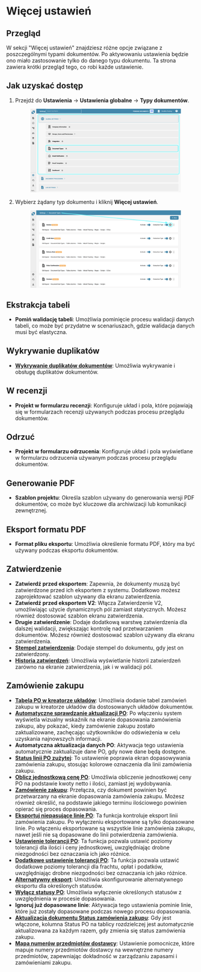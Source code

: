 # Więcej ustawień

## Przegląd

W sekcji "Więcej ustawień" znajdziesz różne opcje związane z poszczególnymi typami dokumentów. Po aktywowaniu ustawienia będzie ono miało zastosowanie tylko do danego typu dokumentu. Ta strona zawiera krótki przegląd tego, co robi każde ustawienie.

## Jak uzyskać dostęp

1.  Przejdź do **Ustawienia** -> **Ustawienia globalne** -> **Typy dokumentów**.

    <figure><img src="../../../../../.gitbook/assets/Calculate_PO_unit_price_1.png" alt=""><figcaption></figcaption></figure>
2.  Wybierz żądany typ dokumentu i kliknij **Więcej ustawień**.

    <figure><img src="../../../../../.gitbook/assets/Calculate_PO_unit_price_2.png" alt=""><figcaption></figcaption></figure>

## Ekstrakcja tabeli

* **Pomiń walidację tabeli**: Umożliwia pominięcie procesu walidacji danych tabeli, co może być przydatne w scenariuszach, gdzie walidacja danych musi być elastyczna.

## Wykrywanie duplikatów

* [**Wykrywanie duplikatów dokumentów**](duplicate-document-handling.md): Umożliwia wykrywanie i obsługę duplikatów dokumentów.

## W recenzji

* **Projekt w formularzu recenzji**: Konfiguruje układ i pola, które pojawiają się w formularzach recenzji używanych podczas procesu przeglądu dokumentów.

## Odrzuć

* **Projekt w formularzu odrzucenia**: Konfiguruje układ i pola wyświetlane w formularzu odrzucenia używanym podczas procesu przeglądu dokumentów.

## Generowanie PDF

* **Szablon projektu**: Określa szablon używany do generowania wersji PDF dokumentów, co może być kluczowe dla archiwizacji lub komunikacji zewnętrznej.

## Eksport formatu PDF

* **Format pliku eksportu**: Umożliwia określenie formatu PDF, który ma być używany podczas eksportu dokumentów.

## Zatwierdzenie

* **Zatwierdź przed eksportem**: Zapewnia, że dokumenty muszą być zatwierdzone przed ich eksportem z systemu. Dodatkowo możesz zaprojektować szablon używany dla ekranu zatwierdzenia.
* **Zatwierdź przed eksportem V2**: Włącza Zatwierdzenie V2, umożliwiając użycie dynamicznych pól zamiast statycznych. Możesz również dostosować szablon ekranu zatwierdzenia.
* **Drugie zatwierdzenie**: Dodaje dodatkową warstwę zatwierdzenia dla dalszej walidacji, zwiększając kontrolę nad przetwarzaniem dokumentów. Możesz również dostosować szablon używany dla ekranu zatwierdzenia.
* [**Stempel zatwierdzenia**](approval/approval-stamp.md): Dodaje stempel do dokumentu, gdy jest on zatwierdzony.
* [**Historia zatwierdzeń**](approval/approval-history.md): Umożliwia wyświetlanie historii zatwierdzeń zarówno na ekranie zatwierdzenia, jak i w walidacji pól.

## Zamówienie zakupu

* [**Tabela PO w kreatorze układów**](purchase-order/po-table-in-layout-builder.md): Umożliwia dodanie tabel zamówień zakupu w kreatorze układów dla dostosowanych układów dokumentów.
* [**Automatyczne sprawdzanie aktualizacji PO**](purchase-order/auto-check-for-po-updates.md): Po włączeniu system wyświetla wizualny wskaźnik na ekranie dopasowania zamówienia zakupu, aby pokazać, kiedy zamówienie zakupu zostało zaktualizowane, zachęcając użytkowników do odświeżenia w celu uzyskania najnowszych informacji.
* **Automatyczna aktualizacja danych PO**: Aktywacja tego ustawienia automatycznie zaktualizuje dane PO, gdy nowe dane będą dostępne.
* [**Status linii PO zużytej**](purchase-order/consumed-po-line-status.md): To ustawienie poprawia ekran dopasowywania zamówienia zakupu, stosując kolorowe oznaczenia dla linii zamówienia zakupu.
* [**Oblicz jednostkową cenę PO**](purchase-order/calculate-po-unit-price.md): Umożliwia obliczenie jednostkowej ceny PO na podstawie kwoty netto i ilości, zamiast jej wydobywania.
* [**Zamówienie zakupu**](purchase-order/purchase-order.md): Przełącza, czy dokument powinien być przetwarzany na ekranie dopasowania zamówienia zakupu. Możesz również określić, na podstawie jakiego terminu ilościowego powinien opierać się proces dopasowania.
* [**Eksportuj niepasujące linie PO**](purchase-order/export-not-matched-po-lines.md): Ta funkcja kontroluje eksport linii zamówienia zakupu. Po wyłączeniu eksportowane są tylko dopasowane linie. Po włączeniu eksportowane są wszystkie linie zamówienia zakupu, nawet jeśli nie są dopasowane do linii potwierdzenia zamówienia.
* [**Ustawienie tolerancji PO**](purchase-order/purchase-order-tolerance-settings-additional-purchase-order-tolerance.md): Ta funkcja pozwala ustawić poziomy tolerancji dla ilości i ceny jednostkowej, uwzględniając drobne niezgodności bez oznaczania ich jako różnice.
* [**Dodatkowe ustawienie tolerancji PO**](purchase-order/purchase-order-tolerance-settings-additional-purchase-order-tolerance.md#ustawienie-do-konfigurowania-dodatkowych-ustawien-tolerancji-zamowienia-zakupu): Ta funkcja pozwala ustawić dodatkowe poziomy tolerancji dla frachtu, opłat i podatków, uwzględniając drobne niezgodności bez oznaczania ich jako różnice.
* [**Alternatywny eksport**](purchase-order/alternate-export.md): Umożliwia skonfigurowanie alternatywnego eksportu dla określonych statusów.
* [**Wyłącz statusy PO**](purchase-order/purchase-order-disable-statuses.md): Umożliwia wyłączenie określonych statusów z uwzględnienia w procesie dopasowania.
* **Ignoruj już dopasowane linie**: Aktywacja tego ustawienia pominie linie, które już zostały dopasowane podczas nowego procesu dopasowania.
* [**Aktualizacja dokumentu Status zamówienia zakupu**](purchase-order/update-document-purchase-order-status.md): Gdy jest włączone, kolumna Status PO na tablicy rozdzielczej jest automatycznie aktualizowana za każdym razem, gdy zmienia się status zamówienia zakupu.
* [**Mapa numerów przedmiotów dostawcy**](purchase-order/supplier-item-number-map-admin-documentation.md): Ustawienie pomocnicze, które mapuje numery przedmiotów dostawcy na wewnętrzne numery przedmiotów, zapewniając dokładność w zarządzaniu zapasami i zamówieniami zakupu.
